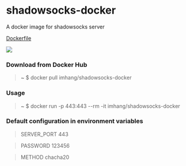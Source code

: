 # shadowsocks-docker

A docker image for shadowsocks server

[Dockerfile](hangim/shadowsocks-docker/blob/master/Dockerfile)

![](https://imagelayers.io/badge/imhang/shadowsocks-docker:latest.svg)

### Download from Docker Hub 

> ~ $ docker pull imhang/shadowsocks-docker

### Usage

> ~ $ docker run -p 443:443 --rm -it imhang/shadowsocks-docker

### Default configuration in environment variables

> SERVER_PORT 443

> PASSWORD    123456

> METHOD      chacha20

